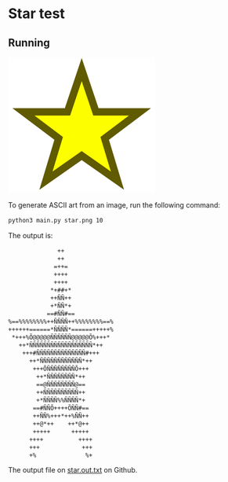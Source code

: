 # Star test
## Running

<img src="https://github.com/Gabriel-Sousa-Amorim/Image2ASCII/blob/main/tests/star/star.png" alt="Transparent image of a star">

To generate ASCII art from an image, run the following command:

```sh
python3 main.py star.png 10
```

The output is:

```
              ++              
              ++              
             =++=             
             ++++             
             ++++             
            *+##+*            
            ++ÑÑ++            
            +*ÑÑ*+            
           ==#ÑÑ#==           
%==%%%%%%%%++ÑÑÑÑ++%%%%%%%%==%
++++++======*ÑÑÑÑ*======+++++%
 *+++%Õ@@@@@ÑÑÑÑÑÑ@@@@@Õ%+++* 
   ++*ÑÑÑÑÑÑÑÑÑÑÑÑÑÑÑÑÑÑ*++   
    +++#ÑÑÑÑÑÑÑÑÑÑÑÑÑÑ#+++    
      ++*ÑÑÑÑÑÑÑÑÑÑÑÑ*++      
       +++ÕÑÑÑÑÑÑÑÑÕ+++       
        ++*ÑÑÑÑÑÑÑÑ*++        
        ==@ÑÑÑÑÑÑÑÑ@==        
        ++ÑÑÑÑÑÑÑÑÑÑ++        
        +*ÑÑÑÑ%%ÑÑÑÑ*+        
       ==#ÑÑÕ++++ÕÑÑ#==       
       ++ÑÑ%+++*++%ÑÑ++       
       ++@*++    ++*@++       
       +++++      +++++       
      ++++          ++++      
      +++            +++      
      +%              %+      
```

The output file on [star.out.txt](https://github.com/Gabriel-Sousa-Amorim/Image2ASCII/blob/main/tests/star/star.out.txt) on Github.
